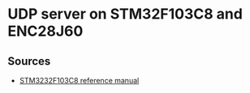 # UDP server on STM32F103C8 and ENC28J60

## Sources
- [STM3232F103C8 reference manual](https://www.st.com/resource/en/reference_manual/-008-stm32f101xx-stm32f102xx-stm32f103xx-stm32f105xx-and-stm32f107xx-advanced-armbased-32bit-us-stmicroelectronics.pdf)